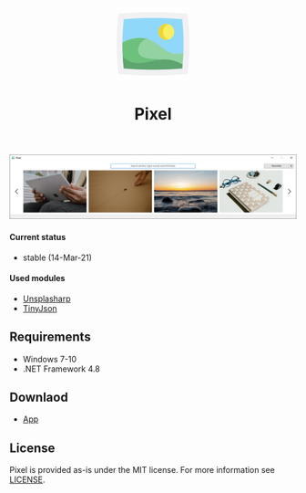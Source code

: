 <div align="center">
    <p align="center">
	    <img src="icon.png?raw=true" />
    </p>
    <h1 align="center">Pixel</h1>
    <h3 align="center"></h3>
</div>

<br/>

<p align="center">
	<img src="screenshot.png?raw=true" />
</p>

#### Current status

* stable (14-Mar-21)

#### Used modules

* [Unsplasharp](https://github.com/rootasjey/unsplasharp)
* [TinyJson](https://github.com/zanders3/json)

## Requirements

* Windows 7-10
* .NET Framework 4.8

## Downlaod

* [App](https://github.com/skyffx/Pixel/releases)

## License

Pixel is provided as-is under the MIT license. For more information see [LICENSE](LICENSE).
